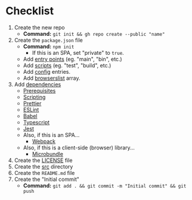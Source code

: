 # Checklist

1. Create the new repo
   - **Command:** `git init && gh repo create --public "name"`
2. Create the `package.json` file
   - **Command:** `npm init`
     - If this is an SPA, set "private" to `true`.
   - Add [entry points](README_PACKAGE.md#entry-points) (eg. "main", "bin", etc.)
   - Add [scripts](README_PACKAGE.md#scripts) (eg. "test", "build", etc.)
   - Add [config](README_PACKAGE.md#config) entries.
   - Add [browserslist](README_PACKAGE.md#browserslist) array.
3. Add [dependencies](README_DEPENDENCIES.md)
   - [Prerequisites](README_DEPENDENCIES.md#prerequisites)
   - [Scripting](README_DEPENDENCIES.md#scripting)
   - [Prettier](README_DEPENDENCIES.md#prettier)
   - [ESLint](README_DEPENDENCIES.md#eslint)
   - [Babel](README_DEPENDENCIES.md#babel)
   - [Typescript](README_DEPENDENCIES.md#typescript)
   - [Jest](README_DEPENDENCIES.md#jest)
   - Also, if this is an SPA...
     - [Webpack](README_DEPENDENCIES.md#webpack)
   - Also, if this is a client-side (browser) library...
     - [Microbundle](README_DEPENDENCIES.md#microbundle)
4. Create the [LICENSE](README_LICENSE.md) file
5. Create the [src](templates) directory
6. Create the `README.md` file
7. Create the "Initial commit"
   - **Command:** `git add . && git commit -m "Initial commit" && git push`
